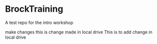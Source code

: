 # BrockTraining
A test repo for the intro workshop


make changes
this is change made in local drive
This is to add change in local drive
